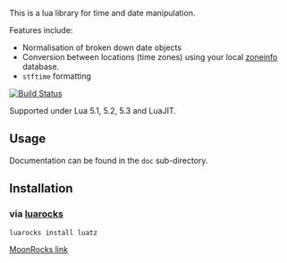 This is a lua library for time and date manipulation.

Features include:
  - Normalisation of broken down date objects
  - Conversion between locations (time zones) using your local [zoneinfo](https://www.iana.org/time-zones) database.
  - `stftime` formatting


[![Build Status](https://travis-ci.org/daurnimator/luatz.png)](https://travis-ci.org/daurnimator/luatz)

Supported under Lua 5.1, 5.2, 5.3 and LuaJIT.


## Usage

Documentation can be found in the `doc` sub-directory.


## Installation

### via [luarocks](http://luarocks.org/)

    luarocks install luatz

[MoonRocks link](https://rocks.moonscript.org/modules/daurnimator/luatz)

